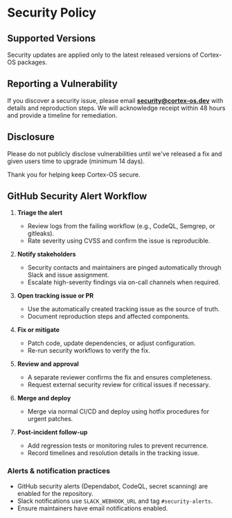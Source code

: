 # Security Policy

## Supported Versions

Security updates are applied only to the latest released versions of Cortex-OS packages.

## Reporting a Vulnerability

If you discover a security issue, please email **security@cortex-os.dev** with details and reproduction steps.
We will acknowledge receipt within 48 hours and provide a timeline for remediation.

## Disclosure

Please do not publicly disclose vulnerabilities until we've released a fix and given users time to upgrade (minimum 14 days).

Thank you for helping keep Cortex-OS secure.

## GitHub Security Alert Workflow

1. **Triage the alert**
   - Review logs from the failing workflow (e.g., CodeQL, Semgrep, or gitleaks).
   - Rate severity using CVSS and confirm the issue is reproducible.

2. **Notify stakeholders**
   - Security contacts and maintainers are pinged automatically through Slack and issue assignment.
   - Escalate high-severity findings via on-call channels when required.

3. **Open tracking issue or PR**
   - Use the automatically created tracking issue as the source of truth.
   - Document reproduction steps and affected components.

4. **Fix or mitigate**
   - Patch code, update dependencies, or adjust configuration.
   - Re-run security workflows to verify the fix.

5. **Review and approval**
   - A separate reviewer confirms the fix and ensures completeness.
   - Request external security review for critical issues if necessary.

6. **Merge and deploy**
   - Merge via normal CI/CD and deploy using hotfix procedures for urgent patches.

7. **Post-incident follow-up**
   - Add regression tests or monitoring rules to prevent recurrence.
   - Record timelines and resolution details in the tracking issue.

### Alerts & notification practices

- GitHub security alerts (Dependabot, CodeQL, secret scanning) are enabled for the repository.
- Slack notifications use `SLACK_WEBHOOK_URL` and tag `#security-alerts`.
- Ensure maintainers have email notifications enabled.
